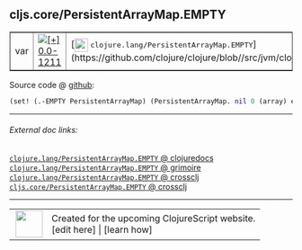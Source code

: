## cljs.core/PersistentArrayMap.EMPTY



 <table border="1">
<tr>
<td>var</td>
<td><a href="https://github.com/cljsinfo/cljs-api-docs/tree/0.0-1211"><img valign="middle" alt="[+] 0.0-1211" title="Added in 0.0-1211" src="https://img.shields.io/badge/+-0.0--1211-lightgrey.svg"></a> </td>
<td>
[<img height="24px" valign="middle" src="http://i.imgur.com/1GjPKvB.png"> <samp>clojure.lang/PersistentArrayMap.EMPTY</samp>](https://github.com/clojure/clojure/blob//src/jvm/clojure/lang/PersistentArrayMap.java)
</td>
</tr>
</table>









Source code @ [github](https://github.com/clojure/clojurescript/blob/r3211/src/cljs/cljs/core.cljs#L5795):

```clj
(set! (.-EMPTY PersistentArrayMap) (PersistentArrayMap. nil 0 (array) empty-unordered-hash))
```

<!--
Repo - tag - source tree - lines:

 <pre>
clojurescript @ r3211
└── src
    └── cljs
        └── cljs
            └── <ins>[core.cljs:5795](https://github.com/clojure/clojurescript/blob/r3211/src/cljs/cljs/core.cljs#L5795)</ins>
</pre>

-->

---



###### External doc links:

[`clojure.lang/PersistentArrayMap.EMPTY` @ clojuredocs](http://clojuredocs.org/clojure.lang/PersistentArrayMap.EMPTY)<br>
[`clojure.lang/PersistentArrayMap.EMPTY` @ grimoire](http://conj.io/store/v1/org.clojure/clojure/1.7.0-beta3/clj/clojure.lang/PersistentArrayMap.EMPTY/)<br>
[`clojure.lang/PersistentArrayMap.EMPTY` @ crossclj](http://crossclj.info/fun/clojure.lang/PersistentArrayMap.EMPTY.html)<br>
[`cljs.core/PersistentArrayMap.EMPTY` @ crossclj](http://crossclj.info/fun/cljs.core.cljs/PersistentArrayMap.EMPTY.html)<br>

---

 <table>
<tr><td>
<img valign="middle" align="right" width="48px" src="http://i.imgur.com/Hi20huC.png">
</td><td>
Created for the upcoming ClojureScript website.<br>
[edit here] | [learn how]
</td></tr></table>

[edit here]:https://github.com/cljsinfo/cljs-api-docs/blob/master/cljsdoc/cljs.core_PersistentArrayMapDOTEMPTY.cljsdoc
[learn how]:https://github.com/cljsinfo/cljs-api-docs/wiki/cljsdoc-files

<!--

This information was too distracting to show to readers, but I'll leave it
commented here since it is helpful to:

- pretty-print the data used to generate this document
- and show how to retrieve that data



The API data for this symbol:

```clj
{:ns "cljs.core",
 :name "PersistentArrayMap.EMPTY",
 :history [["+" "0.0-1211"]],
 :parent-type "PersistentArrayMap",
 :type "var",
 :full-name-encode "cljs.core_PersistentArrayMapDOTEMPTY",
 :source {:code "(set! (.-EMPTY PersistentArrayMap) (PersistentArrayMap. nil 0 (array) empty-unordered-hash))",
          :title "Source code",
          :repo "clojurescript",
          :tag "r3211",
          :filename "src/cljs/cljs/core.cljs",
          :lines [5795]},
 :full-name "cljs.core/PersistentArrayMap.EMPTY",
 :clj-symbol "clojure.lang/PersistentArrayMap.EMPTY"}

```

Retrieve the API data for this symbol:

```clj
;; from Clojure REPL
(require '[clojure.edn :as edn])
(-> (slurp "https://raw.githubusercontent.com/cljsinfo/cljs-api-docs/catalog/cljs-api.edn")
    (edn/read-string)
    (get-in [:symbols "cljs.core/PersistentArrayMap.EMPTY"]))
```

-->
